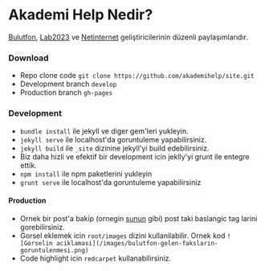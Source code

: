 # Akademi Help Nedir?

[Bulutfon](https://www.bulutfon.com/), [Lab2023](http://lab2023.com/) ve [Netinternet](https://www.netinternet.com.tr/) geliştiricilerinin düzenli paylaşımlarıdır.

### Download

* Repo clone code `git clone https://github.com/akademihelp/site.git`
* Development branch `develop`
* Production branch `gh-pages`

### Development

* `bundle install` ile jekyll ve diger gem'leri yukleyin.
* `jekyll serve` ile localhost'da goruntuleme yapabilirsiniz.
* `jekyll build` ile `_site` dizinine jekyll'yi build edebilirsiniz.
* Biz daha hizli ve efektif bir development icin jeklly'yi grunt ile entegre ettik.
* `npm install` ile npm paketlerini yukleyin
* `grunt serve` ile localhost'da goruntuleme yapabilirsiniz

#### Production
* Ornek bir post'a bakip
(ornegin [sunun](https://github.com/akademihelp/site/blob/develop/_posts/2015-12-25-akademide-ilk-gun.md) gibi) post taki baslangic tag larini gorebilirsiniz.
* Gorsel eklemek icin `root/images` dizini kullanilabilir.
Ornek kod `![Gorselin aciklamasi](/images/bulutfon-gelen-fakslarin-goruntulenmesi.png)`
* Code highlight icin `redcarpet` kullanabilirsiniz.
